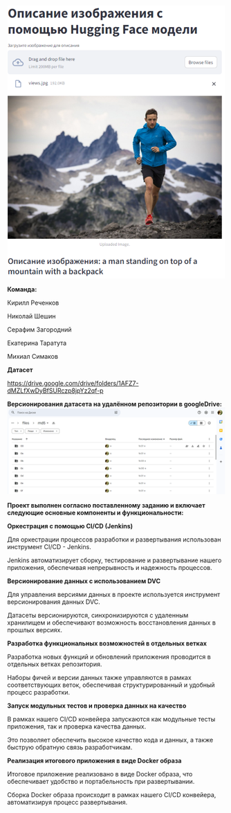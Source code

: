 ![screen1](https://github.com/kcherenkovv/MLOps_project/blob/main/scrins/example_of_work.png)


**Команда:**

Кирилл Реченков 

Николай Шешин

Серафим Загородний

Екатерина Таратута

Михиал Симаков


**Датасет** 

https://drive.google.com/drive/folders/1AFZ7-dMZLfXwDyBfSURczp8jpYz2qf-p


**Версионирования датасета на удалённом репозитории в googleDrive:**
![screen1](https://github.com/kcherenkovv/MLOps_project/blob/main/scrins/dvc_example.png)



**Проект выполнен согласно поставленному заданию и включает следующие основные компоненты и функциональности:**



**Оркестрация с помощью CI/CD (Jenkins)**

  Для оркестрации процессов разработки и развертывания использован инструмент CI/CD - Jenkins.
  
  Jenkins автоматизирует сборку, тестирование и развертывание нашего приложения, обеспечивая непрерывность и надежность процессов.
  
**Версионирование данных с использованием DVC**

  Для управления версиями данных в проекте используется инструмент версионирования данных DVC.
  
  Датасеты версионируются, синхронизируются с удаленным хранилищем и обеспечивают возможность восстановления данных в прошлых версиях.
  
**Разработка функциональных возможностей в отдельных ветках**

  Разработка новых функций и обновлений приложения проводится в отдельных ветках репозитория.
  
  Наборы фичей и версии данных также управляются в рамках соответствующих веток, обеспечивая структурированный и удобный процесс разработки.
  
**Запуск модульных тестов и проверка данных на качество**

  В рамках нашего CI/CD конвейера запускаются как модульные тесты приложения, так и проверка качества данных.
  
  Это позволяет обеспечить высокое качество кода и данных, а также быструю обратную связь разработчикам.
  
**Реализация итогового приложения в виде Docker образа**

  Итоговое приложение реализовано в виде Docker образа, что обеспечивает удобство и портабельность при развертывании.
  
  Сборка Docker образа происходит в рамках нашего CI/CD конвейера, автоматизируя процесс развертывания.
